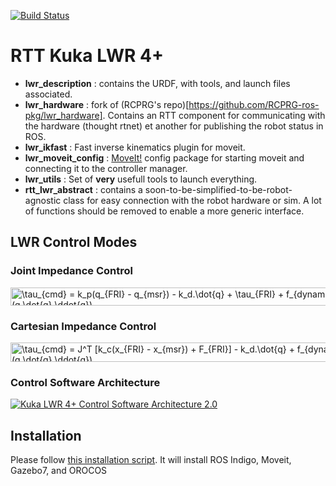 [![Build Status](https://travis-ci.org/kuka-isir/rtt_lwr.svg?branch=rtt_lwr-2.0)](https://travis-ci.org/kuka-isir/rtt_lwr)

RTT Kuka LWR 4+
===================
- **lwr_description** : contains the URDF, with tools, and launch files associated.
- **lwr_hardware** : fork of (RCPRG's repo)[https://github.com/RCPRG-ros-pkg/lwr_hardware]. Contains an RTT component for communicating with the hardware (thought rtnet) et another for publishing the robot status in ROS.
- **lwr_ikfast** : Fast inverse kinematics plugin for moveit.
- **lwr_moveit_config** : [MoveIt!](http://moveit.ros.org/) config package for starting moveit and connecting it to the controller manager.
- **lwr_utils** : Set of **very** usefull tools to launch everything. 
- **rtt_lwr_abstract** : contains a soon-to-be-simplified-to-be-robot-agnostic class for easy connection with the robot hardware or sim. A lot of functions should be removed to enable a more generic interface.

## LWR Control Modes

### Joint Impedance Control
<img src="http://www.sciweavers.org/tex2img.php?eq=%5Ctau_%7Bcmd%7D%20%3D%20k_p%28q_%7BFRI%7D%20-%20q_%7Bmsr%7D%29%20-%20k_d.%5Cdot%7Bq%7D%20%2B%20%5Ctau_%7BFRI%7D%20%2B%20%20f_%7Bdynamics%7D%28q%2C%5Cdot%7Bq%7D%2C%5Cddot%7Bq%7D%29&bc=Transparent&fc=Black&im=png&fs=18&ff=modern&edit=0" align="center" border="0" alt="\tau_{cmd} = k_p(q_{FRI} - q_{msr}) - k_d.\dot{q} + \tau_{FRI} +  f_{dynamics}(q,\dot{q},\ddot{q})" width="590" height="29" />

### Cartesian Impedance Control
<img src="http://www.sciweavers.org/tex2img.php?eq=%5Ctau_%7Bcmd%7D%20%3D%20J%5ET%20%5Bk_c%28x_%7BFRI%7D%20-%20x_%7Bmsr%7D%29%20%20%2B%20F_%7BFRI%7D%5D%20-%20k_d.%5Cdot%7Bq%7D%20%2B%20f_%7Bdynamics%7D%28q%2C%5Cdot%7Bq%7D%2C%5Cddot%7Bq%7D%29&bc=Transparent&fc=Black&im=png&fs=18&ff=modern&edit=0" align="center" border="0" alt="\tau_{cmd} = J^T [k_c(x_{FRI} - x_{msr})  + F_{FRI}] - k_d.\dot{q} + f_{dynamics}(q,\dot{q},\ddot{q})" width="642" height="31" />

### Control Software Architecture

[![Kuka LWR 4+ Control Software Architecture 2.0](https://docs.google.com/drawings/d/1CGQaes89flOIwtlaBMlV-LNl8od_qBvY_emp2re9bnE/pub?w=2283&amp)](https://goo.gl/jb8QS9)

## Installation

Please follow [this installation script](https://github.com/kuka-isir/lwr_setup). It will install ROS Indigo, Moveit, Gazebo7, and OROCOS

